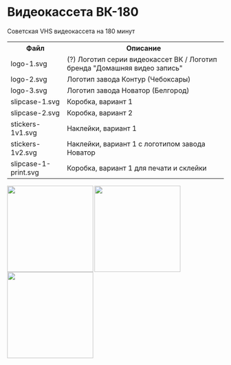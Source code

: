 # Видеокассета ВК-180
Советская VHS видеокассета на 180 минут

<table>
  <tr>
    <th>Файл</th>
    <th>Описание</th>
  </tr>
  <tr>
    <td>logo-1.svg</td>
    <td>(?) Логотип серии видеокассет ВК / Логотип бренда "Домашняя видео запись"</td>
  </tr>
  <tr>
    <td>logo-2.svg</td>
    <td>Логотип завода Контур (Чебоксары)</td>
  </tr>
  <tr>
    <td>logo-3.svg</td>
    <td>Логотип завода Новатор (Белгород)</td>
  </tr>
  <tr>
    <td>slipcase-1.svg</td>
    <td>Коробка, вариант 1</td>
  </tr>
  <tr>
    <td>slipcase-2.svg</td>
    <td>Коробка, вариант 2</td>
  </tr>
  <tr>
    <td>stickers-1v1.svg</td>
    <td>Наклейки, вариант 1</td>
  </tr>
  <tr>
    <td>stickers-1v2.svg</td>
    <td>Наклейки, вариант 1 c логотипом завода Новатор</td>
  </tr>
  <tr>
    <td>slipcase-1-print.svg</td>
    <td>Коробка, вариант 1 для печати и склейки</td>
  </tr>
</table>

<img align="left" width="200" src="https://raw.githubusercontent.com/fire0shadow/VK180/master/slipcase-1.png">
<img align="left" width="200" src="https://raw.githubusercontent.com/fire0shadow/VK180/master/slipcase-2.png">
<img align="left" width="200" src="https://raw.githubusercontent.com/fire0shadow/VK180/master/stickers-1v1.png">
